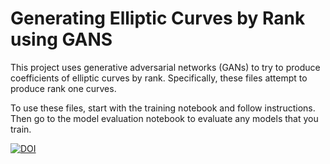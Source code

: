 # Generating Elliptic Curves by Rank using GANS

This project uses generative adversarial networks (GANs) to try to produce coefficients of elliptic curves by rank.  Specifically, these files attempt to produce rank one curves.  

To use these files, start with the training notebook and follow instructions.  Then go to the model evaluation notebook to evaluate any models that you train.


[![DOI](https://zenodo.org/badge/420461445.svg)](https://zenodo.org/badge/latestdoi/420461445)
